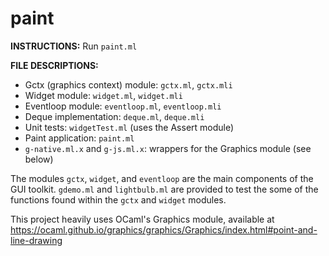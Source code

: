 # paint

**INSTRUCTIONS:** Run ```paint.ml```

**FILE DESCRIPTIONS:**

- Gctx (graphics context) module: ```gctx.ml```, ```gctx.mli```
- Widget module: ```widget.ml```, ```widget.mli```
- Eventloop module: ```eventloop.ml```, ```eventloop.mli```
- Deque implementation: ```deque.ml```, ```deque.mli```
- Unit tests: ```widgetTest.ml``` (uses the Assert module)
- Paint application: ```paint.ml```
- ```g-native.ml.x``` and ```g-js.ml.x```: wrappers for the Graphics module (see below)

The modules ```gctx```, ```widget```, and ```eventloop``` are the main components of the GUI toolkit. ```gdemo.ml``` and ```lightbulb.ml``` are provided to test the some of the functions found within the ```gctx``` and ```widget``` modules.

This project heavily uses OCaml's Graphics module, available at https://ocaml.github.io/graphics/graphics/Graphics/index.html#point-and-line-drawing
